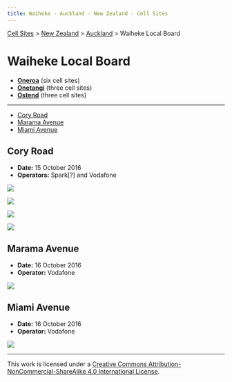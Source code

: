 ```yaml
---
title: Waiheke - Auckland - New Zealand - Cell Sites
---
```


[Cell Sites](../../../) > [New Zealand](../../) > [Auckland](../) > Waiheke Local Board

# Waiheke Local Board

* **[Oneroa](oneroa)** (six cell sites)
* **[Onetangi](onetangi)** (three cell sites)
* **[Ostend](ostend)** (three cell sites)

---

* [Cory Road](#cory-road)
* [Marama Avenue](#marama-avenue)
* [Miami Avenue](#miami-avenue)

## Cory Road

* **Date:** 15 October 2016
* **Operators:** Spark[?] and Vodafone

![](https://f001.backblazeb2.com/file/CellSites/NZ/AUK/Waiheke/20161015-160132.jpg)

![](https://f001.backblazeb2.com/file/CellSites/NZ/AUK/Waiheke/20161015-160143.jpg)

![](https://f001.backblazeb2.com/file/CellSites/NZ/AUK/Waiheke/20161015-161342.jpg)

![](https://f001.backblazeb2.com/file/CellSites/NZ/AUK/Waiheke/20161015-161349.jpg)

## Marama Avenue

* **Date:** 16 October 2016
* **Operator:** Vodafone

![](https://f001.backblazeb2.com/file/CellSites/NZ/AUK/Waiheke/20161016-142936.jpg)

## Miami Avenue

* **Date:** 16 October 2016
* **Operator:** Vodafone

![](https://f001.backblazeb2.com/file/CellSites/NZ/AUK/Waiheke/20161016-142415.jpg)

---

This work is licensed under a [Creative Commons Attribution-NonCommercial-ShareAlike 4.0 International License](http://creativecommons.org/licenses/by-nc-sa/4.0/).
